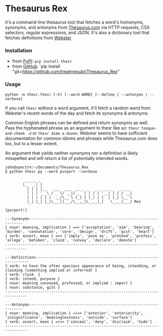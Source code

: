 # Thesaurus Rex
It's a command-line thesaurus tool that fetches a word's homonyms, synonyms, and antonyms from [Thesaurus.com](https://www.thesaurus.com/) via HTTP requests, CSS selectors, regular expressions, and JSON. It's also a dictionary tool that fetches definitions from [Webster](https://www.merriam-webster.com/)

### Installation
- from [PyPI](https://pypi.org/project/thesr): `pip install thesr`
- from [GitHub](https://github.com/treatmesubj/Thesaurus_Rex): `pip install "git+https://github.com/treatmesubj/Thesaurus_Rex"

### Usage

```
python -m thesr.thesr [-h] [--word WORD] [--define | --antonyms | --verbose]
```

If you call `thesr` without a word argument, it'll fetch a random word from Webster's recent words of the day and fetch its synonyms & antonyms

Common English phrases can be defined and return synonyms as well. Pass the hyphenated phrase as an argument to thesr like so: `thesr tongue-and-cheek -d` or `thesr dime-a-dozen`. Webster seems to have sufficient documentation for common idioms and phrases while Thesaurus.com does too, but to a lesser extent. 

An argument that yields neither synonyms nor a definition is likely misspelled and will return a list of potentially intended words.

```
john@spectre:~/Documents/Thesaurus_Rex
$ python thesr.py --word purport --verbose

         _____ _
        |_   _| |
          | | | |__   ___  ___  __ _ _   _ _ __ _   _ ___
          | | | '_ \ / _ \/ __|/ _` | | | | '__| | | / __|
          | | | | | |  __/\__ \ (_| | |_| | |  | |_| \__ \
          |_| |_| |_|\___||___/\__,_|\__,_|_|   \__,_|___/ Rex

[purport!]

---Synonyms-------------------------------------------------------------------
{ noun: meaning, implication } ==> ['acceptation', 'aim', 'bearing', 'burden', 'connotation', 'core', 'design', 'drift', 'gist', 'heart']
{ verb: assert, mean } ==> ['imply', 'pose as', 'pretend', 'profess', 'allege', 'betoken', 'claim', 'convey', 'declare', 'denote']
--------------------------------------------------------------------------------

---Definitions-------------------------------------------------------------------
{ verb: to have the often specious appearance of being, intending, or claiming (something implied or inferred) }
{ verb: claim  }
{ verb: intend, purpose }
{ noun: meaning conveyed, professed, or implied : import }
{ noun: substance, gist }
--------------------------------------------------------------------------------

---Antonyms-------------------------------------------------------------------
{ noun: meaning, implication } =/=> ['exterior', 'exteriority', 'insignificance', 'meaninglessness', 'outside', 'surface']
{ verb: assert, mean } =/=> ['conceal', 'deny', 'disclaim', 'hide']
--------------------------------------------------------------------------------
```
